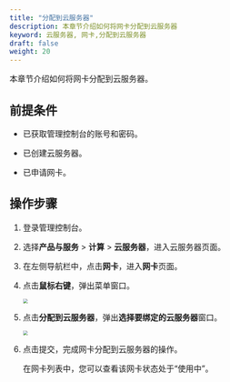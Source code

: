 ```yaml
---
title: "分配到云服务器"
description: 本章节介绍如何将网卡分配到云服务器
keyword: 云服务器, 网卡,分配到云服务器
draft: false
weight: 20
---
```


本章节介绍如何将网卡分配到云服务器。

## 前提条件

- 已获取管理控制台的账号和密码。

- 已创建云服务器。
- 已申请网卡。

## 操作步骤

1. 登录管理控制台。

2. 选择**产品与服务** > **计算** > **云服务器**，进入云服务器页面。

3. 在左侧导航栏中，点击**网卡**，进入**网卡**页面。

4. 点击**鼠标右键**，弹出菜单窗口。

   <img src="/compute/vm/_images/vm_nic_vm.png" style="zoom:50%;" />

5. 点击**分配到云服务器**，弹出**选择要绑定的云服务器**窗口。

   <img src="/compute/vm/_images/vm_nic_vm_win.png" style="zoom:50%;" />

6. 点击提交，完成网卡分配到云服务器的操作。

   在网卡列表中，您可以查看该网卡状态处于“使用中”。
